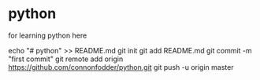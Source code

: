 # python
for learning python here

echo "# python" >> README.md
git init
git add README.md
git commit -m "first commit"
git remote add origin https://github.com/connonfodder/python.git
git push -u origin master
